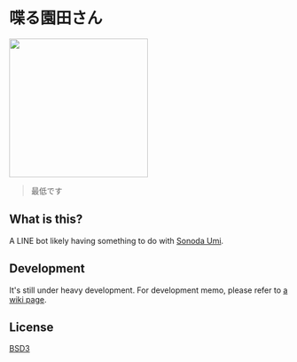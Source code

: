 # 喋る園田さん

<img width='250' src='https://cloud.githubusercontent.com/assets/1013641/19834661/5c166810-9eac-11e6-9fa4-903697e6e14d.png'>

> 最低です

## What is this?

A LINE bot likely having something to do with [Sonoda Umi](https://ja.wikipedia.org/wiki/%CE%9C%27s#.E5.9C.92.E7.94.B0_.E6.B5.B7.E6.9C.AA.EF.BC.88.E3.81.9D.E3.81.AE.E3.81.A0_.E3.81.86.E3.81.BF.EF.BC.89).

## Development

It's still under heavy development. For development memo, please refer to [a wiki page](https://github.com/team-kke/sonoda-san/wiki/Development-Memo).

## License

[BSD3](LICENSE)
